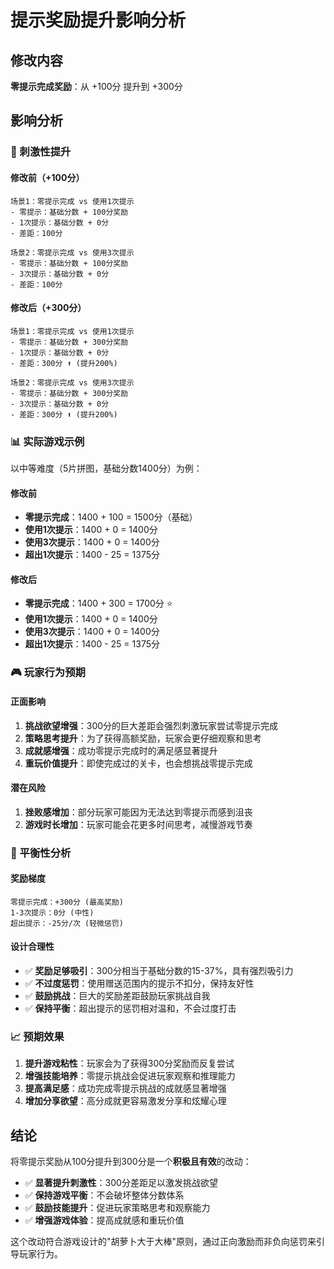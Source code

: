 # 提示奖励提升影响分析

## 修改内容

**零提示完成奖励**：从 +100分 提升到 +300分

## 影响分析

### 🎯 刺激性提升

#### 修改前（+100分）
```
场景1：零提示完成 vs 使用1次提示
- 零提示：基础分数 + 100分奖励
- 1次提示：基础分数 + 0分
- 差距：100分

场景2：零提示完成 vs 使用3次提示
- 零提示：基础分数 + 100分奖励  
- 3次提示：基础分数 + 0分
- 差距：100分
```

#### 修改后（+300分）
```
场景1：零提示完成 vs 使用1次提示
- 零提示：基础分数 + 300分奖励
- 1次提示：基础分数 + 0分
- 差距：300分 ⬆️ (提升200%)

场景2：零提示完成 vs 使用3次提示
- 零提示：基础分数 + 300分奖励
- 3次提示：基础分数 + 0分  
- 差距：300分 ⬆️ (提升200%)
```

### 📊 实际游戏示例

以中等难度（5片拼图，基础分数1400分）为例：

#### 修改前
- **零提示完成**：1400 + 100 = 1500分（基础）
- **使用1次提示**：1400 + 0 = 1400分
- **使用3次提示**：1400 + 0 = 1400分
- **超出1次提示**：1400 - 25 = 1375分

#### 修改后
- **零提示完成**：1400 + 300 = 1700分 ⭐
- **使用1次提示**：1400 + 0 = 1400分
- **使用3次提示**：1400 + 0 = 1400分
- **超出1次提示**：1400 - 25 = 1375分

### 🎮 玩家行为预期

#### 正面影响
1. **挑战欲望增强**：300分的巨大差距会强烈刺激玩家尝试零提示完成
2. **策略思考提升**：为了获得高额奖励，玩家会更仔细观察和思考
3. **成就感增强**：成功零提示完成时的满足感显著提升
4. **重玩价值提升**：即使完成过的关卡，也会想挑战零提示完成

#### 潜在风险
1. **挫败感增加**：部分玩家可能因为无法达到零提示而感到沮丧
2. **游戏时长增加**：玩家可能会花更多时间思考，减慢游戏节奏

### 🎯 平衡性分析

#### 奖励梯度
```
零提示完成：+300分 (最高奖励)
1-3次提示：0分 (中性)
超出提示：-25分/次 (轻微惩罚)
```

#### 设计合理性
- ✅ **奖励足够吸引**：300分相当于基础分数的15-37%，具有强烈吸引力
- ✅ **不过度惩罚**：使用赠送范围内的提示不扣分，保持友好性
- ✅ **鼓励挑战**：巨大的奖励差距鼓励玩家挑战自我
- ✅ **保持平衡**：超出提示的惩罚相对温和，不会过度打击

### 📈 预期效果

1. **提升游戏粘性**：玩家会为了获得300分奖励而反复尝试
2. **增强技能培养**：零提示挑战会促进玩家观察和推理能力
3. **提高满足感**：成功完成零提示挑战的成就感显著增强
4. **增加分享欲望**：高分成就更容易激发分享和炫耀心理

## 结论

将零提示奖励从100分提升到300分是一个**积极且有效**的改动：

- ✅ **显著提升刺激性**：300分差距足以激发挑战欲望
- ✅ **保持游戏平衡**：不会破坏整体分数体系
- ✅ **鼓励技能提升**：促进玩家策略思考和观察能力
- ✅ **增强游戏体验**：提高成就感和重玩价值

这个改动符合游戏设计的"胡萝卜大于大棒"原则，通过正向激励而非负向惩罚来引导玩家行为。